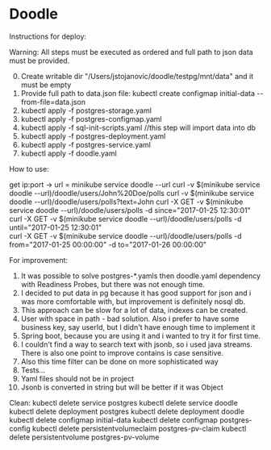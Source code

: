 #  Doodle

Instructions for deploy:

Warning: All steps must be executed as ordered and full path to json data must be provided. 


0. Create writable dir "/Users/jstojanovic/doodle/testpg/mnt/data" and it must be empty
1. Provide full path to data.json file: kubectl create configmap initial-data --from-file=data.json
2. kubectl apply -f postgres-storage.yaml 
3. kubectl apply -f postgres-configmap.yaml
4. kubectl apply -f sql-init-scripts.yaml //this step will import data into db
5. kubectl apply -f postgres-deployment.yaml 
6. kubectl apply -f postgres-service.yaml
7. kubectl apply -f doodle.yaml



How to use:

get ip:port -> url = minikube service doodle --url
curl -v $(minikube service doodle --url)/doodle/users/John%20Doe/polls
curl -v $(minikube service doodle --url)/doodle/users/polls?text=John
curl -X GET -v $(minikube service doodle --url)/doodle/users/polls -d since="2017-01-25 12:30:01" 
curl -X GET -v $(minikube service doodle --url)/doodle/users/polls -d until="2017-01-25 12:30:01"  
curl -X GET -v $(minikube service doodle --url)/doodle/users/polls -d from="2017-01-25 00:00:00" -d to="2017-01-26 00:00:00" 


For improvement:
1. It was possible to solve postgres-*.yamls then doodle.yaml dependency with Readiness Probes, but there was not enough time.
2. I decided to put data in pg because it has good support for json and i was more comfortable with, but improvement is definitely nosql db.
3. This approach can be slow for a lot of data, indexes can be created.
3. User with space in path - bad solution. Also i prefer to have some business key, say userId, but I didn't have enough time to implement it
4. Spring boot, because you are using it and i wanted to try it for first time.
5. I couldn't find a way to search text with jsonb, so i used java streams. There is also one point to improve contains is case sensitive.
6. Also this time filter can be done on more sophisticated way
7. Tests...
8. Yaml files should not be in project
9. Jsonb is converted in string but will be better if it was Object



Clean:
kubectl delete service postgres 
kubectl delete service doodle
kubectl delete deployment postgres
kubectl delete deployment doodle
kubectl delete configmap initial-data
kubectl delete configmap postgres-config
kubectl delete persistentvolumeclaim postgres-pv-claim
kubectl delete persistentvolume postgres-pv-volume
